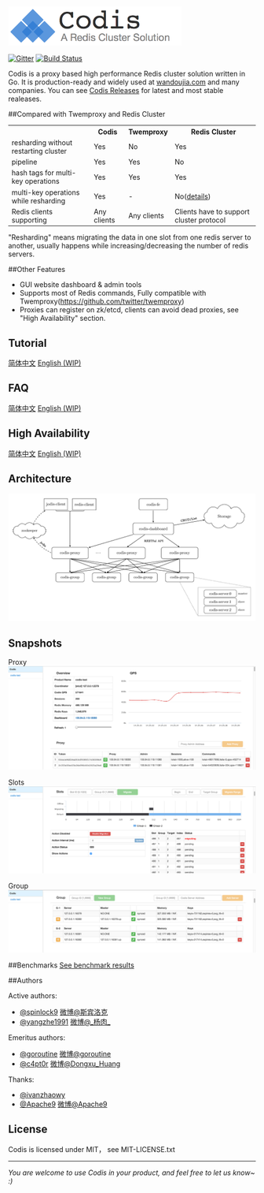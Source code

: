 <img src="doc/pictures/logo-3.png" height=80></img>

[![Gitter](https://badges.gitter.im/Join%20Chat.svg)](https://gitter.im/CodisLabs/codis?utm_source=badge&utm_medium=badge&utm_campaign=pr-badge&utm_content=badge)
[![Build Status](https://travis-ci.org/CodisLabs/codis.svg)](https://travis-ci.org/CodisLabs/codis)

Codis is a proxy based high performance Redis cluster solution written in Go. It is production-ready and widely used at [wandoujia.com](http://wandoujia.com) and many companies. You can see [Codis Releases](https://github.com/CodisLabs/codis/releases) for latest and most stable realeases.

##Compared with Twemproxy and Redis Cluster
<table>
<tr><th></th><th>Codis</th><th>Twemproxy</th><th>Redis Cluster</th></tr>
<tr><td>resharding without restarting cluster</td><td>Yes</td><td>No</td><td>Yes</td></tr>
<tr><td>pipeline</td><td>Yes</td><td>Yes</td><td>No</td></tr>
<tr><td>hash tags for multi-key operations</td><td>Yes</td><td>Yes</td><td>Yes</td></tr>
<tr><td>multi-key operations while resharding</td><td>Yes</td><td>-</td><td>No(<a href="http://redis.io/topics/cluster-spec#multiple-keys-operations">details</a>)</td></tr>
<tr><td>Redis clients supporting</td><td>Any clients</td><td>Any clients</td><td>Clients have to support cluster protocol</td></tr>
</table>
"Resharding" means migrating the data in one slot from one redis server to another, usually happens while increasing/decreasing the number of redis servers.

##Other Features
* GUI website dashboard & admin tools
* Supports most of Redis commands, Fully compatible with Twemproxy(https://github.com/twitter/twemproxy)
* Proxies can register on zk/etcd, clients can avoid dead proxies, see "High Availability" section.

## Tutorial

[简体中文](doc/tutorial_zh.md)
[English (WIP) ](doc/tutorial_en.md)

## FAQ

[简体中文](doc/FAQ_zh.md)
[English (WIP) ](FAQ_en.md)

## High Availability

[简体中文](doc/tutorial_zh.md#3-jodis-与-ha)
[English (WIP) ](doc/tutorial_en.md#ha)

## Architecture

![architecture](doc/pictures/architecture.png)

## Snapshots

Proxy
![proxy](doc/pictures/snapshots1.png)

Slots
![slots](doc/pictures/snapshots2.png)

Group
![group](doc/pictures/snapshots3.png)

##Benchmarks
[See benchmark results](doc/benchmark.md)

##Authors

Active authors:
* [@spinlock9](https://github.com/spinlock) [微博@斯宾洛克](http://weibo.com/spinlock9)
* [@yangzhe1991](https://github.com/yangzhe1991) [微博@\_杨肉\_](http://weibo.com/yangzhe1991)

Emeritus authors:
* [@goroutine](https://github.com/ngaut) [微博@goroutine](http://weibo.com/u/1923497393)
* [@c4pt0r](https://github.com/c4pt0r) [微博@Dongxu\_Huang](http://weibo.com/c4pt0r)

Thanks:
* [@ivanzhaowy](https://github.com/ivanzhaowy)
* [@Apache9](https://github.com/apache9) [微博@Apache9](http://weibo.com/u/1876829375)

## License

Codis is licensed under MIT， see MIT-LICENSE.txt

-------------
*You are welcome to use Codis in your product, and feel free to let us know~ :)*
